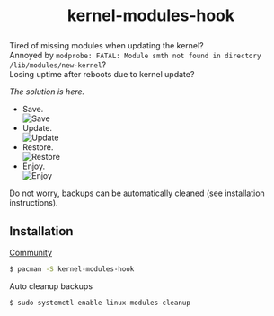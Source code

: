 # <p align="center">kernel-modules-hook</p>

Tired of missing modules when updating the kernel?<br/>
Annoyed by `modprobe: FATAL: Module smth not found in directory /lib/modules/new-kernel`?<br/>
Losing uptime after reboots due to kernel update?

*The solution is here.*

* Save.<br/>
![Save](https://i.imgur.com/3YHtBRB.png)<br/>
* Update.<br/>
![Update](https://i.imgur.com/uxySEMY.png)<br/>
* Restore.<br/>
![Restore](https://i.imgur.com/AJeBw0n.png)<br/>
* Enjoy.<br/>
![Enjoy](https://i.imgur.com/WQAYSSR.png)

Do not worry, backups can be automatically cleaned (see installation instructions).

## Installation
[Community](https://archlinux.org/packages/community/any/kernel-modules-hook/)
```bash
$ pacman -S kernel-modules-hook
```
Auto cleanup backups
```bash
$ sudo systemctl enable linux-modules-cleanup
```
